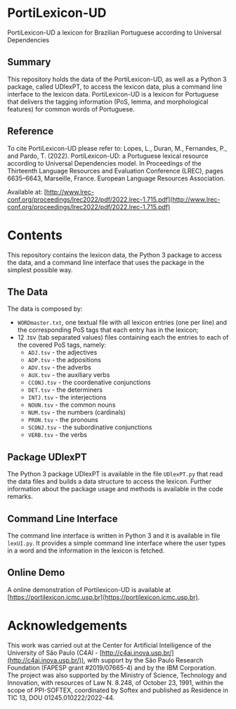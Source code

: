 # PortiLexicon-UD
PortiLexicon-UD a lexicon for Brazilian Portuguese according to Universal Dependencies

## Summary
This repository holds the data of the PortiLexicon-UD, as well as a Python 3 package, called UDlexPT, to access the lexicon data, plus a command line interface to the lexicon data.
PortiLexicon-UD is a lexicon for Portuguese that delivers the tagging information (PoS, lemma, and morphological features) for common words of Portuguese.

## Reference
To cite PortiLexicon-UD please refer to:
Lopes, L., Duran, M., Fernandes, P., and Pardo, T. (2022). PortiLexicon-UD: a Portuguese lexical resource according to Universal Dependencies model.
In Proceedings of the Thirteenth Language Resources and Evaluation Conference (LREC), pages 6635–6643, Marseille, France.
European Language Resources Association.

Available at: [http://www.lrec-conf.org/proceedings/lrec2022/pdf/2022.lrec-1.715.pdf](http://www.lrec-conf.org/proceedings/lrec2022/pdf/2022.lrec-1.715.pdf)

# Contents
This repository contains the lexicon data, the Python 3 package to access the data, and a command line interface that uses the package in the simplest possible way.

## The Data
The data is composed by:
- `WORDmaster.txt`, one textual file with all lexicon entries (one per line) and the corresponding PoS tags that each entry has in the lexicon;
- 12 .tsv (tab separated values) files containing each the entries to each of the covered PoS tags, namely:
  - `ADJ.tsv` - the adjectives
  - `ADP.tsv` - the adpositions
  - `ADV.tsv` - the adverbs
  - `AUX.tsv` - the auxiliary verbs
  - `CCONJ.tsv` - the coordenative conjunctions
  - `DET.tsv` - the determiners
  - `INTJ.tsv` - the interjections
  - `NOUN.tsv` - the common nouns
  - `NUM.tsv` - the numbers (cardinals)
  - `PRON.tsv` - the pronouns
  - `SCONJ.tsv` - the subordinative conjunctions
  - `VERB.tsv` - the verbs

## Package UDlexPT
The Python 3 package UDlexPT is available in the file `UDlexPT.py` that read the data files and builds a data structure to access the lexicon.
Further information about the package usage and methods is available in the code remarks.

## Command Line Interface
The command line interface is written in Python 3 and it is available in file `lexUI.py`.
It provides a simple command line interface where the user types in a word and the information in the lexicon is fetched.

## Online Demo
A online demonstration of Portilexicon-UD is available at [https://portilexicon.icmc.usp.br](https://portilexicon.icmc.usp.br).

# Acknowledgements

This work was carried out at the Center for Artificial Intelligence of the University of São Paulo (C4AI - [http://c4ai.inova.usp.br/](http://c4ai.inova.usp.br/)), with support by the São Paulo Research Foundation (FAPESP grant #2019/07665-4) and by the IBM Corporation. The project was also supported by the Ministry of Science, Technology and Innovation, with resources of Law N. 8.248, of October 23, 1991, within the scope of PPI-SOFTEX, coordinated by Softex and published as Residence in TIC 13, DOU 01245.010222/2022-44.


